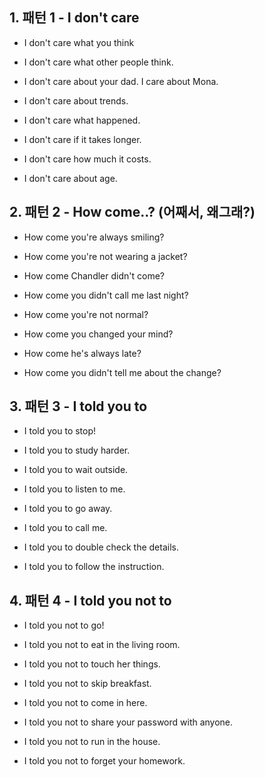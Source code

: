 ## 1. 패턴 1 - I don't care

- I don't care what you think

- I don't care what other people think.

- I don't care about your dad. I care about Mona.

- I don't care about trends.

- I don't care what happened.

- I don't care if it takes longer.

- I don't care how much it costs.

- I don't care about age.

## 2. 패턴 2 - How come..? (어째서, 왜그래?)

- How come you're always smiling?

- How come you're not wearing a jacket?

- How come Chandler didn't come?

- How come you didn't call me last night?

- How come you're not normal?

- How come you changed your mind?

- How come he's always late?

- How come you didn't tell me about the change?

## 3. 패턴 3 - I told you to 

- I told you to stop!

- I told you to study harder.

- I told you to wait outside.

- I told you to listen to me.

- I told you to go away.

- I told you to call me.

- I told you to double check the details. 

- I told you to follow the instruction.

## 4. 패턴 4 - I told you not to 

- I told you not to go!

- I told you not to eat in the living room.

- I told you not to touch her things.

- I told you not to skip breakfast.

- I told you not to come in here.

- I told you not to share your password with anyone.

- I told you not to run in the house.

- I told you not to forget your homework.

